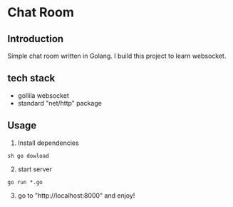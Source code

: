 # Chat Room

## Introduction
Simple chat room written in Golang. I build this project to learn websocket.

## tech stack
- gollila websocket
- standard "net/http" package

## Usage

1. Install dependencies

`sh
go dowload
`

2. start server

`
go run *.go
`

3. go to "http://localhost:8000" and enjoy! 
